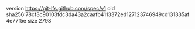 version https://git-lfs.github.com/spec/v1
oid sha256:78cf3c90103fdc3da43a2caafb4113372ed127123746949cd131335af4e77f5e
size 2798
